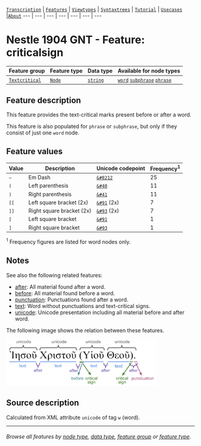 <a name="start"></a>
[`Transcription`](../transcription.md#start) | [`Features`](README.md#start) | [`Viewtypes`](../viewtypes.md#start) | [`Syntaxtrees`](../syntaxtrees.md#start) | [`Tutorial`](../../tutorial/README.md#start) | [`Usecases`](../usecases/README.md#start) |[`About`](../about.md#start)
---  | --- | --- | --- | --- | --- | ---

# Nestle 1904 GNT - Feature: criticalsign

Feature group | Feature type | Data type | Available for node types
---  | --- | --- | --- 
[`Textcritical`](featuresbygroup.md#textcritical-features) | [`Node`](featuresbyfeaturetype.md#node-features) | [`string`](featuresbydatatype.md#string-datatype) | [`word`](featuresbynodetype.md#word-nodes) [`subphrase`](featuresbynodetype.md#subphrase-nodes) [`phrase`](featuresbynodetype.md#phrase-nodes)

## Feature description 

This feature provides the text-critical marks present before or after a word. 

This feature is also populated for `phrase` or `subphrase`, but only if they consist of just one `word` node.

## Feature values 

Value | Description | Unicode codepoint | Frequency<sup>1</sup>
--- |  --- | --- | ---
`—` | Em Dash | [`&#8212`](https://www.codetable.net/decimal/8212) | 25
`(` |	Left parenthesis | [`&#40`](https://www.codetable.net/decimal/40)| 11
`)` |	Right parenthesis | [`&#41`](https://www.codetable.net/decimal/41)| 11
`[[` | Left square bracket (2x) | [`&#91`](https://www.codetable.net/decimal/91) (2x) | 7
`]]` | Right square bracket (2x) | [`&#93`](https://www.codetable.net/decimal/91) (2x) | 7
`[` |	Left square bracket | [`&#91`](https://www.codetable.net/decimal/91) | 1
`]` |	Right square bracket | [`&#93`](https://www.codetable.net/decimal/93) | 1

<sup>1</sup> Frequency figures are listed for word nodes only. 

## Notes

See also the following related features:
   * [after](after.md#start): All material found after a word.
   * [before](before.md#start): All material found before a word.
   * [punctuation](punctuation.md#start): Punctuations found after a word.
   * [text](text.md#start): Word without punctuations and text-critical signs.
   * [unicode](unicode.md#start): Unicode presentation including all material before and after word.


The following image shows the relation between these features.

<img src="images/details_surface_features.png" width="400" >

## Source description

Calculated from XML attribute `unicode` of tag `w` (word).

---
###### *Browse all features by [node type](featuresbynodetype.md#start), [data type](featuresbydatatype.md#start), [feature group](featuresbygroup.md#start) or [feature type](featuresbyfeaturetype.md#start).*
